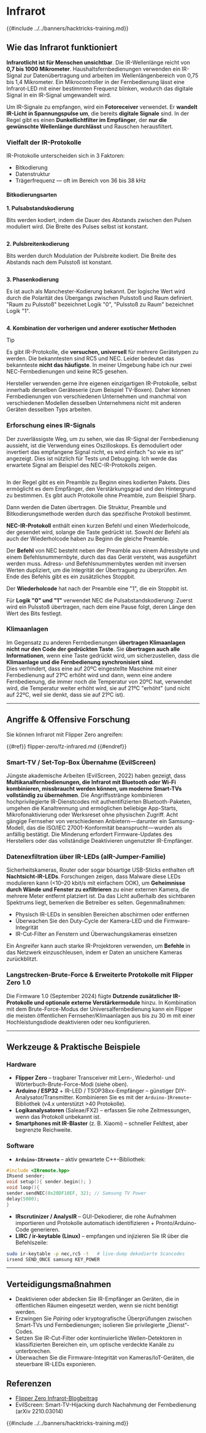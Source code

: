 # Infrarot

{{#include ../../banners/hacktricks-training.md}}

## Wie das Infrarot funktioniert <a href="#how-the-infrared-port-works" id="how-the-infrared-port-works"></a>

**Infrarotlicht ist für Menschen unsichtbar**. Die IR-Wellenlänge reicht von **0,7 bis 1000 Mikrometer**. Haushaltsfernbedienungen verwenden ein IR-Signal zur Datenübertragung und arbeiten im Wellenlängenbereich von 0,75 bis 1,4 Mikrometer. Ein Mikrocontroller in der Fernbedienung lässt eine Infrarot-LED mit einer bestimmten Frequenz blinken, wodurch das digitale Signal in ein IR-Signal umgewandelt wird.

Um IR-Signale zu empfangen, wird ein **Fotoreceiver** verwendet. Er **wandelt IR-Licht in Spannungspulse um**, die bereits **digitale Signale** sind. In der Regel gibt es einen **Dunkellichtfilter im Empfänger**, der **nur die gewünschte Wellenlänge durchlässt** und Rauschen herausfiltert.

### Vielfalt der IR-Protokolle <a href="#variety-of-ir-protocols" id="variety-of-ir-protocols"></a>

IR-Protokolle unterscheiden sich in 3 Faktoren:

- Bitkodierung
- Datenstruktur
- Trägerfrequenz — oft im Bereich von 36 bis 38 kHz

#### Bitkodierungsarten <a href="#bit-encoding-ways" id="bit-encoding-ways"></a>

**1. Pulsabstandskodierung**

Bits werden kodiert, indem die Dauer des Abstands zwischen den Pulsen moduliert wird. Die Breite des Pulses selbst ist konstant.

<figure><img src="../../images/image (295).png" alt=""><figcaption></figcaption></figure>

**2. Pulsbreitenkodierung**

Bits werden durch Modulation der Pulsbreite kodiert. Die Breite des Abstands nach dem Pulsstoß ist konstant.

<figure><img src="../../images/image (282).png" alt=""><figcaption></figcaption></figure>

**3. Phasenkodierung**

Es ist auch als Manchester-Kodierung bekannt. Der logische Wert wird durch die Polarität des Übergangs zwischen Pulsstoß und Raum definiert. "Raum zu Pulsstoß" bezeichnet Logik "0", "Pulsstoß zu Raum" bezeichnet Logik "1".

<figure><img src="../../images/image (634).png" alt=""><figcaption></figcaption></figure>

**4. Kombination der vorherigen und anderer exotischer Methoden**

> [!TIP]
> Es gibt IR-Protokolle, die **versuchen, universell** für mehrere Gerätetypen zu werden. Die bekanntesten sind RC5 und NEC. Leider bedeutet das bekannteste **nicht das häufigste**. In meiner Umgebung habe ich nur zwei NEC-Fernbedienungen und keine RC5 gesehen.
>
> Hersteller verwenden gerne ihre eigenen einzigartigen IR-Protokolle, selbst innerhalb derselben Geräteserie (zum Beispiel TV-Boxen). Daher können Fernbedienungen von verschiedenen Unternehmen und manchmal von verschiedenen Modellen desselben Unternehmens nicht mit anderen Geräten desselben Typs arbeiten.

### Erforschung eines IR-Signals

Der zuverlässigste Weg, um zu sehen, wie das IR-Signal der Fernbedienung aussieht, ist die Verwendung eines Oszilloskops. Es demoduliert oder invertiert das empfangene Signal nicht, es wird einfach "so wie es ist" angezeigt. Dies ist nützlich für Tests und Debugging. Ich werde das erwartete Signal am Beispiel des NEC-IR-Protokolls zeigen.

<figure><img src="../../images/image (235).png" alt=""><figcaption></figcaption></figure>

In der Regel gibt es ein Preamble zu Beginn eines kodierten Pakets. Dies ermöglicht es dem Empfänger, den Verstärkungsgrad und den Hintergrund zu bestimmen. Es gibt auch Protokolle ohne Preamble, zum Beispiel Sharp.

Dann werden die Daten übertragen. Die Struktur, Preamble und Bitkodierungsmethode werden durch das spezifische Protokoll bestimmt.

**NEC-IR-Protokoll** enthält einen kurzen Befehl und einen Wiederholcode, der gesendet wird, solange die Taste gedrückt ist. Sowohl der Befehl als auch der Wiederholcode haben zu Beginn die gleiche Preamble.

Der **Befehl** von NEC besteht neben der Preamble aus einem Adressbyte und einem Befehlsnummernbyte, durch das das Gerät versteht, was ausgeführt werden muss. Adress- und Befehlsnummernbytes werden mit inversen Werten dupliziert, um die Integrität der Übertragung zu überprüfen. Am Ende des Befehls gibt es ein zusätzliches Stoppbit.

Der **Wiederholcode** hat nach der Preamble eine "1", die ein Stoppbit ist.

Für **Logik "0" und "1"** verwendet NEC die Pulsabstandskodierung: Zuerst wird ein Pulsstoß übertragen, nach dem eine Pause folgt, deren Länge den Wert des Bits festlegt.

### Klimaanlagen

Im Gegensatz zu anderen Fernbedienungen **übertragen Klimaanlagen nicht nur den Code der gedrückten Taste**. Sie **übertragen auch alle Informationen**, wenn eine Taste gedrückt wird, um sicherzustellen, dass die **Klimaanlage und die Fernbedienung synchronisiert sind**.\
Dies verhindert, dass eine auf 20ºC eingestellte Maschine mit einer Fernbedienung auf 21ºC erhöht wird und dann, wenn eine andere Fernbedienung, die immer noch die Temperatur von 20ºC hat, verwendet wird, die Temperatur weiter erhöht wird, sie auf 21ºC "erhöht" (und nicht auf 22ºC, weil sie denkt, dass sie auf 21ºC ist).

---

## Angriffe & Offensive Forschung <a href="#attacks" id="attacks"></a>

Sie können Infrarot mit Flipper Zero angreifen:

{{#ref}}
flipper-zero/fz-infrared.md
{{#endref}}

### Smart-TV / Set-Top-Box Übernahme (EvilScreen)

Jüngste akademische Arbeiten (EvilScreen, 2022) haben gezeigt, dass **Multikanalfernbedienungen, die Infrarot mit Bluetooth oder Wi-Fi kombinieren, missbraucht werden können, um moderne Smart-TVs vollständig zu übernehmen**. Die Angriffsstränge kombinieren hochprivilegierte IR-Dienstcodes mit authentifizierten Bluetooth-Paketen, umgehen die Kanaltrennung und ermöglichen beliebige App-Starts, Mikrofonaktivierung oder Werksreset ohne physischen Zugriff. Acht gängige Fernseher von verschiedenen Anbietern — darunter ein Samsung-Modell, das die ISO/IEC 27001-Konformität beansprucht — wurden als anfällig bestätigt. Die Minderung erfordert Firmware-Updates des Herstellers oder das vollständige Deaktivieren ungenutzter IR-Empfänger.

### Datenexfiltration über IR-LEDs (aIR-Jumper-Familie)

Sicherheitskameras, Router oder sogar bösartige USB-Sticks enthalten oft **Nachtsicht-IR-LEDs**. Forschungen zeigen, dass Malware diese LEDs modulieren kann (<10–20 kbit/s mit einfachem OOK), um **Geheimnisse durch Wände und Fenster zu exfiltrieren** zu einer externen Kamera, die mehrere Meter entfernt platziert ist. Da das Licht außerhalb des sichtbaren Spektrums liegt, bemerken die Betreiber es selten. Gegenmaßnahmen:

* Physisch IR-LEDs in sensiblen Bereichen abschirmen oder entfernen
* Überwachen Sie den Duty-Cycle der Kamera-LED und die Firmware-Integrität
* IR-Cut-Filter an Fenstern und Überwachungskameras einsetzen

Ein Angreifer kann auch starke IR-Projektoren verwenden, um **Befehle** in das Netzwerk einzuschleusen, indem er Daten an unsichere Kameras zurückblitzt.

### Langstrecken-Brute-Force & Erweiterte Protokolle mit Flipper Zero 1.0

Die Firmware 1.0 (September 2024) fügte **Dutzende zusätzlicher IR-Protokolle und optionale externe Verstärkermodule** hinzu. In Kombination mit dem Brute-Force-Modus der Universalfernbedienung kann ein Flipper die meisten öffentlichen Fernseher/Klimaanlagen aus bis zu 30 m mit einer Hochleistungsdiode deaktivieren oder neu konfigurieren.

---

## Werkzeuge & Praktische Beispiele <a href="#tooling" id="tooling"></a>

### Hardware

* **Flipper Zero** – tragbarer Transceiver mit Lern-, Wiederhol- und Wörterbuch-Brute-Force-Modi (siehe oben).
* **Arduino / ESP32** + IR-LED / TSOP38xx-Empfänger – günstiger DIY-Analysator/Transmitter. Kombinieren Sie es mit der `Arduino-IRremote`-Bibliothek (v4.x unterstützt >40 Protokolle).
* **Logikanalysatoren** (Saleae/FX2) – erfassen Sie rohe Zeitmessungen, wenn das Protokoll unbekannt ist.
* **Smartphones mit IR-Blaster** (z. B. Xiaomi) – schneller Feldtest, aber begrenzte Reichweite.

### Software

* **`Arduino-IRremote`** – aktiv gewartete C++-Bibliothek:
```cpp
#include <IRremote.hpp>
IRsend sender;
void setup(){ sender.begin(); }
void loop(){
sender.sendNEC(0x20DF10EF, 32); // Samsung TV Power
delay(5000);
}
```
* **IRscrutinizer / AnalysIR** – GUI-Dekodierer, die rohe Aufnahmen importieren und Protokolle automatisch identifizieren + Pronto/Arduino-Code generieren.
* **LIRC / ir-keytable (Linux)** – empfangen und injizieren Sie IR über die Befehlszeile:
```bash
sudo ir-keytable -p nec,rc5 -t   # live-dump dekodierte Scancodes
irsend SEND_ONCE samsung KEY_POWER
```

---

## Verteidigungsmaßnahmen <a href="#defense" id="defense"></a>

* Deaktivieren oder abdecken Sie IR-Empfänger an Geräten, die in öffentlichen Räumen eingesetzt werden, wenn sie nicht benötigt werden.
* Erzwingen Sie *Pairing* oder kryptografische Überprüfungen zwischen Smart-TVs und Fernbedienungen; isolieren Sie privilegierte „Dienst“-Codes.
* Setzen Sie IR-Cut-Filter oder kontinuierliche Wellen-Detektoren in klassifizierten Bereichen ein, um optische verdeckte Kanäle zu unterbrechen.
* Überwachen Sie die Firmware-Integrität von Kameras/IoT-Geräten, die steuerbare IR-LEDs exponieren.

## Referenzen

- [Flipper Zero Infrarot-Blogbeitrag](https://blog.flipperzero.one/infrared/)
- EvilScreen: Smart-TV-Hijacking durch Nachahmung der Fernbedienung (arXiv 2210.03014)

{{#include ../../banners/hacktricks-training.md}}
